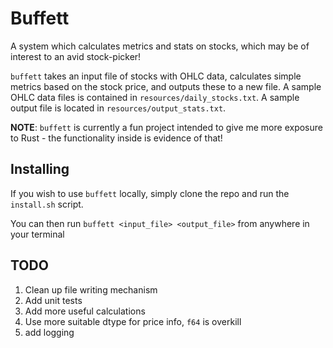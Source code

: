 # Buffett

A system which calculates metrics and stats on stocks, which may be of interest to an avid stock-picker!

`buffett` takes an input file of stocks with OHLC data, calculates simple metrics based on the stock price, and outputs these to a new file.  A sample OHLC data files is contained in `resources/daily_stocks.txt`.  A sample output file is located in `resources/output_stats.txt`.

**NOTE**: `buffett` is currently a fun project intended to give me more exposure to Rust - the functionality inside is evidence of that!

## Installing

If you wish to use `buffett` locally, simply clone the repo and run the `install.sh` script.

You can then run `buffett <input_file> <output_file>` from anywhere in your terminal

## TODO

1. Clean up file writing mechanism
2. Add unit tests
3. Add more useful calculations
4. Use more suitable dtype for price info, `f64` is overkill
5. add logging
